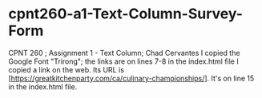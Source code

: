 # cpnt260-a1-Text-Column-Survey-Form
CPNT 260 ; Assignment 1 - Text Column;  Chad Cervantes
I copied the Google Font "Trirong"; the links are on lines 7-8 in the index.html file
I copied a link on the web. Its URL is [https://greatkitchenparty.com/ca/culinary-championships/]. It's on line 15 in the index.html file.